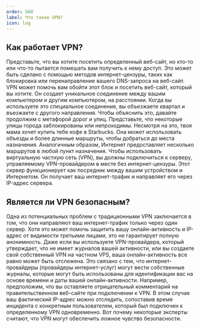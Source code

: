 ```yaml
---
order: 560
label: Что такое VPN?
icon: log
---
```

## Как работает VPN?
Представьте, что вы хотите посетить определенный веб-сайт, но кто-то или что-то пытается помешать вам получить к нему доступ. Это может быть сделано с помощью методов интернет-цензуры, таких как блокировка или перенаправление вашего DNS-запроса на веб-сайт.
VPN может помочь вам обойти этот блок и посетить веб-сайт, который вы хотите. Он создает уникальное соединение между вашим компьютером и другим компьютером, на расстоянии. Когда вы используете это специальное соединение, вы объезжаете квартал и въезжаете с другого направления.
Чтобы объяснить это, давайте продолжим с метафорой дорог и улиц. Представьте, что некоторые улицы города заблокированы или непроходимы. Несмотря на это, твоя мама хочет купить тебе кофе в Starbucks. Она может использовать объезды и более длинные маршруты, чтобы добраться до места назначения. Аналогичным образом, Интернет  предоставляет  несколько маршрутов в любой пункт назначения.
Чтобы использовать виртуальную частную сеть (VPN), вы должны подключиться к серверу, управляемому VPN-провайдером в месте без интернет-цензуры. Этот сервер функционирует как посредник между вашим устройством и Интернетом. Он получает ваш интернет-трафик и направляет его через IP-адрес сервера.
## Является ли VPN безопасным?
Одна из потенциальных проблем с традиционными VPN заключается в том, что они направляют ваш интернет-трафик только через один сервер. Хотя это может помочь защитить вашу онлайн-активность и IP-адрес  от видимости третьими лицами, это не гарантирует полную анонимность.
Даже если вы используете VPN-провайдера, который утверждает, что не имеет журналов вашей активности, или вы создаете свой собственный VPN на частном VPS, ваша онлайн-активность все равно может быть отслежена. Это связано с тем, что интернет-провайдеры (провайдеры интернет-услуг) могут вести собственные журналы, которые могут быть использованы для идентификации вас на основе времени и даты вашей онлайн-активности.
Например, предположим, что вы оставляете отрицательный комментарий на правительственном веб-сайте при подключении к VPN. В этом случае ваш фактический IP-адрес можно отследить,  сопоставив время инцидента с конкретным пользователем, который был подключен к определенному VPN одновременно.
Вот почему некоторые эксперты считают, что VPN могут обеспечить ложное чувство безопасности.